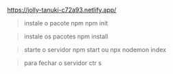 https://jolly-tanuki-c72a93.netlify.app/
>instale o pacote npm
npm init

>instale os pacotes
npm install

>starte o servidor 
npm start ou npx nodemon index

>para fechar o servidor
ctr s
